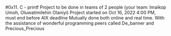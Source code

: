 #0x11. C - printf
Project to be done in teams of 2 people (your team: Imaikop Umoh, Oluwatimilehin Olaniyi)
Project started on Oct 16, 2022 4:00 PM, must end before AlX deadline
Mutually done both online and real time.
With the assistance of wonderful programming peers called De_banner and Precious_Precious 
